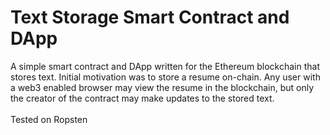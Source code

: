 # Text Storage Smart Contract and DApp

A simple smart contract and DApp written for the Ethereum blockchain that stores text.
Initial motivation was to store a resume on-chain. Any user with a web3 enabled browser may view 
the resume in the blockchain, but only the creator of the contract may make updates
to the stored text.
<br><br>
Tested on Ropsten

